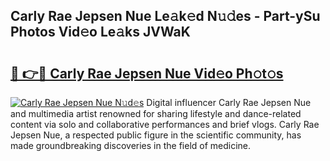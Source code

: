 ## Carly Rae Jepsen Nue Le𝚊k𝚎d N𝚞𝚍es - Part-ySu Photos Vid𝚎o Le𝚊ks JVWaK

# <h2><a href="http://fb85px.evod.top/?m=Carly+Rae+Jepsen+Nue">🔗 👉🔴 Carly Rae Jepsen Nue Vid𝚎o Ph𝚘t𝚘s</a></h2>

[![Carly Rae Jepsen Nue N𝚞d𝚎s](https://i.imgur.com/8V9OHl7.gif)](http://fb85px.evod.top/?m=Carly+Rae+Jepsen+Nue)
Digital influencer Carly Rae Jepsen Nue and multimedia artist renowned for sharing lifestyle and dance-related content via solo and collaborative performances and brief vlogs. Carly Rae Jepsen Nue, a respected public figure in the scientific community, has made groundbreaking discoveries in the field of medicine. 
